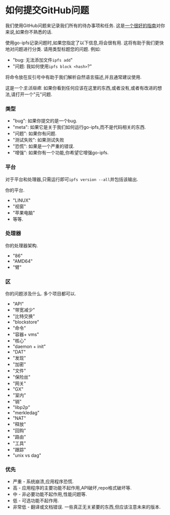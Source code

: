 
# 如何提交GitHub问题

我们使用GitHub问题来记录我们所有的待办事项和任务. 这是[一个很好的指南](https://guides.github.com/features/issues/)对你来说,如果你不熟悉的话. 

使用go-ipfs记录问题时,如果您指定了以下信息,将会很有用. 这将有助于我们更快地对问题进行分类. 请用类型标题您的问题. 例如: 

-   "bug: 无法添加文件`ipfs add`"
-   "问题: 我如何使用`ipfs block <hash>`?"

将命令放在反引号中有助于我们解析自然语言描述,并且通常建议使用. 

这是一个*生活指南*. 如果你看到任何应该在这里的东西,或者没有,或者有改进的想法,请打开一个"元"问题. 

### 类型

-   "bug": 如果你提交的是一个bug. 
-   "meta": 如果它是关于我们如何运行go-ipfs,而不是代码相关的东西. 
-   "问题": 如果你有问题. 
-   "测试失败": 如果测试失败
-   "恐慌": 如果是一个严重的错误. 
-   "增强": 如果你有一个功能,你希望它增强go-ipfs. 

### 平台

对于平台和处理器,只需运行即可`ipfs version --all`并包括该输出. 

你的平台. 

-   "LINUX"
-   "视窗"
-   "苹果电脑"
-   等等. 

### 处理器

你的处理器架构. 

-   "86"
-   "AMD64"
-   "臂"

### 区

你的问题涉及什么. 多个项目都可以. 

-   "API"
-   "带宽减少"
-   "比特交换"
-   "blockstore"
-   "命令"
-   "容器+ vms"
-   "核心"
-   "daemon + init"
-   "DAT"
-   "发现"
-   "加密"
-   "文件"
-   "保险丝"
-   "网关"
-   "GX"
-   "室内"
-   "销"
-   "libp2p"
-   "merkledag"
-   "NAT"
-   "释放"
-   "回购"
-   "路由"
-   "工具"
-   "跟踪"
-   "unix vs dag"

### 优先

-   严重 - 系统崩溃,应用程序恐慌. 
-   高 - 应用程序的主要功能不起作用,API破坏,repo格式破坏等. 
-   中 - 非必要功能不起作用,性能问题等. 
-   低 - 可选功能不起作用. 
-   非常低 - 翻译或文档错误. 一些真正无关紧要的东西,但应该注意未来的版本. 
